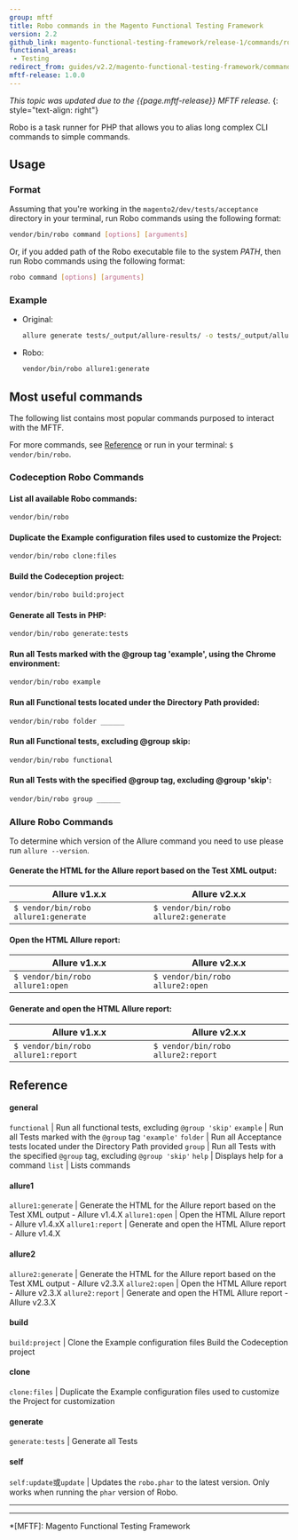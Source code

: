 ```yaml
---
group: mftf
title: Robo commands in the Magento Functional Testing Framework
version: 2.2
github_link: magento-functional-testing-framework/release-1/commands/robo.md
functional_areas:
 - Testing
redirect_from: guides/v2.2/magento-functional-testing-framework/commands/robo.html
mftf-release: 1.0.0
---
```


_This topic was updated due to the {{page.mftf-release}} MFTF release._
{: style="text-align: right"}

Robo is a task runner for PHP that allows you to alias long complex CLI commands to simple commands.

## Usage

### Format

Assuming that you're working in the `magento2/dev/tests/acceptance` directory in your terminal, run Robo commands using the following format:

```bash
vendor/bin/robo command [options] [arguments]
```

Or, if you added path of the Robo executable file to the system *PATH*, then run Robo commands using the following format:

```bash
robo command [options] [arguments]
```

### Example

* Original:
  ```bash
  allure generate tests/_output/allure-results/ -o tests/_output/allure-report/
  ```
  
* Robo:
  ```bash
  vendor/bin/robo allure1:generate
  ```

## Most useful commands

The following list contains most popular commands purposed to interact with the MFTF.

For more commands, see [Reference] or run in your terminal: `$ vendor/bin/robo`.

### Codeception Robo Commands

#### List all available Robo commands:

```bash
vendor/bin/robo
```

#### Duplicate the Example configuration files used to customize the Project:

```bash
vendor/bin/robo clone:files
```

#### Build the Codeception project:

```bash
vendor/bin/robo build:project
```

#### Generate all Tests in PHP:

```bash
vendor/bin/robo generate:tests
```

#### Run all Tests marked with the @group tag 'example', using the Chrome environment:

```bash
vendor/bin/robo example
```

#### Run all Functional tests located under the Directory Path provided:

```bash
vendor/bin/robo folder ______
```

#### Run all Functional tests, excluding @group skip:

```bash
vendor/bin/robo functional
```

#### Run all Tests with the specified @group tag, excluding @group 'skip':

```bash
vendor/bin/robo group ______
```

### Allure Robo Commands

To determine which version of the Allure command you need to use please run `allure --version`.

#### Generate the HTML for the Allure report based on the Test XML output:

Allure v1.x.x | Allure v2.x.x
---|---
`$ vendor/bin/robo allure1:generate` | `$ vendor/bin/robo allure2:generate`

#### Open the HTML Allure report:

Allure v1.x.x | Allure v2.x.x
---|---
`$ vendor/bin/robo allure1:open` | `$ vendor/bin/robo allure2:open`

#### Generate and open the HTML Allure report:

Allure v1.x.x | Allure v2.x.x
---|---
`$ vendor/bin/robo allure1:report` | `$ vendor/bin/robo allure2:report`

## Reference

#### general

`functional`      | Run all functional tests, excluding `@group 'skip'`
`example`          | Run all Tests marked with the `@group` tag `'example'`
`folder`        | Run all Acceptance tests located under the Directory Path provided
`group`         | Run all Tests with the specified `@group` tag, excluding `@group 'skip'`
`help`             | Displays help for a command
`list`             | Lists commands

#### allure1

`allure1:generate`  | Generate the HTML for the Allure report based on the Test XML output - Allure v1.4.X
`allure1:open`    | Open the HTML Allure report - Allure v1.4.xX
`allure1:report`   | Generate and open the HTML Allure report - Allure v1.4.X

#### allure2

`allure2:generate` | Generate the HTML for the Allure report based on the Test XML output - Allure v2.3.X
`allure2:open`      | Open the HTML Allure report - Allure v2.3.X
`allure2:report`   | Generate and open the HTML Allure report - Allure v2.3.X

#### build

`build:project`     | Clone the Example configuration files Build the Codeception project

#### clone

`clone:files`       | Duplicate the Example configuration files used to customize the Project for customization

#### generate

`generate:tests`   | Generate all Tests

#### self

`self:update`或`update`       | Updates the `robo.phar` to the latest version. Only works when running the `phar` version of Robo.

***
***

<!-- LINK DEFINITIONS -->

[Reference]: #reference

<!-- Abbreviations -->

*[MFTF]: Magento Functional Testing Framework
